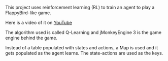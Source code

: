 This project uses reinforcement learning (RL) to train an agent to play a FlappyBird-like game.

Here is a video of it on <a href='https://youtu.be/3Y8ckBK8afw'>YouTube</a>

The algorithm used is called Q-Learning and jMonkeyEngine 3 is the game engine behind the game. 

Instead of a table populated with states and actions, a Map is used and it gets populated as the agent learns. The state-actions are used as the keys.

